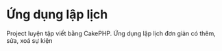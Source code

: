 # Ứng dụng lập lịch

Project luyện tập viết bằng CakePHP. Ứng dụng lập lịch đơn giản có thêm, sửa, xoá sự kiện